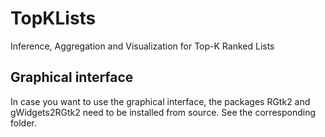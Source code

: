 # TopKLists
Inference, Aggregation and Visualization for Top-K Ranked Lists


## Graphical interface 

In case you want to use the graphical interface, the packages RGtk2 and gWidgets2RGtk2 need to be installed from source. See the corresponding folder.
